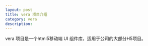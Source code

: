 ```yaml
---
layout: post
title: vera 项目介绍
category: vera
description:
---
```


vera 项目是一个html5移动端 UI 组件库，适用于公司的大部分H5项目。
